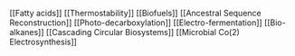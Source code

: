 [[Fatty acids]]
[[Thermostability]]
[[Biofuels]]
[[Ancestral Sequence Reconstruction]]
[[Photo-decarboxylation]]
[[Electro-fermentation]]
[[Bio-alkanes]]
[[Cascading Circular Biosystems]]
[[Microbial Co(2) Electrosynthesis]]
